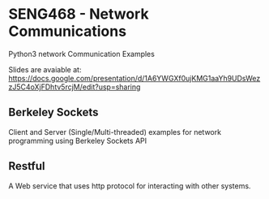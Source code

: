 # SENG468 - Network Communications

Python3 network Communication Examples

Slides are avaiable at: <https://docs.google.com/presentation/d/1A6YWGXf0ujKMG1aaYh9UDsWezzJ5C4oXjFDhtv5rcjM/edit?usp=sharing>

## Berkeley Sockets

Client and Server (Single/Multi-threaded) examples for network programming using Berkeley Sockets API

## Restful

A Web service that uses http protocol for interacting with other systems.